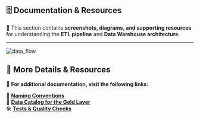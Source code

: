 ## 🗄️ **Documentation & Resources**  

📌 This section contains **screenshots, diagrams, and supporting resources** for understanding the **ETL pipeline** and **Data Warehouse architecture**.  

---
![data_flow](https://github.com/user-attachments/assets/c72c2d50-59da-4417-a24a-c32b813509e6)


## 🔎 **More Details & Resources**  

📌 **For additional documentation, visit the following links:**  

📑 **[Naming Conventions](https://github.com/jimi121/Data-Warehouse-Projects/blob/main/Sales%20Analytics%20Data%20Warehouse/doc/naming_conventions.md)**  
🔖 **[Data Catalog for the Gold Layer](https://github.com/jimi121/Data-Warehouse-Projects/blob/main/Sales%20Analytics%20Data%20Warehouse/doc/data_catalog_gold_layer.md)**  
🛠️ **[Tests & Quality Checks](https://github.com/jimi121/Data-Warehouse-Projects/tree/main/Sales%20Analytics%20Data%20Warehouse/tests)**  
